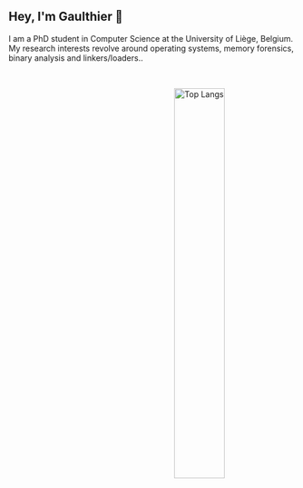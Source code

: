 <h2>Hey, I'm Gaulthier 👋</h2>

<p>
	I am a PhD student in Computer Science at the University of Liège, Belgium. My research interests revolve around operating systems, memory forensics, binary analysis and linkers/loaders.</b>.
</p>

<br>

<p>
	<a href="https://github.com/gaulthiergain"><img width="42%" src="https://github-readme-stats.vercel.app/api/top-langs/?username=gaulthiergain&layout=compact&hide_title=true" alt="Top Langs" align="right"></a>
</p>
